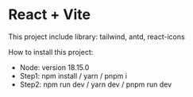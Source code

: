 # React + Vite

This project include library: tailwind, antd, react-icons

How to install this project:

- Node: version 18.15.0
- Step1: npm install / yarn / pnpm i
- Step2: npm run dev / yarn dev / pnpm run dev
